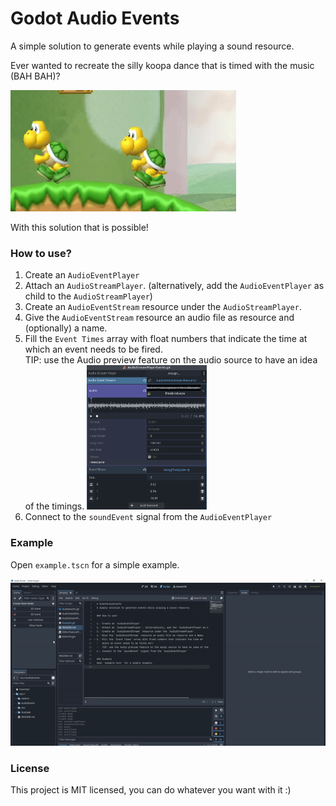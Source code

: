 # Godot Audio Events
A simple solution to generate events while playing a sound resource.

Ever wanted to recreate the silly koopa dance that is timed with the music (BAH BAH)?

![BahBah](./doc/mario_example.gif)

With this solution that is possible!

### How to use?

1. 	Create an `AudioEventPlayer`
2. 	Attach an `AudioStreamPlayer`. (alternatively, add the `AudioEventPlayer` as child to the `AudioStreamPlayer`)
3. 	Create an `AudioEventStream` resource under the `AudioStreamPlayer`.
4. 	Give the `AudioEventStream` resource an audio file as resource and (optionally) a name.
5. 	Fill the `Event Times` array with float numbers that indicate the time at 
	which an event needs to be fired.<br>
	TIP: use the Audio preview feature on the audio source to have an idea of the timings.
	<img src="./doc/example.png" width=40%/>
7.	Connect to the `soundEvent` signal from the `AudioEventPlayer`



### Example
Open `example.tscn` for a simple example.

<img src ="./doc/quick-example.gif" width=1000/>


### License
This project is MIT licensed, you can do whatever you want with it :)
